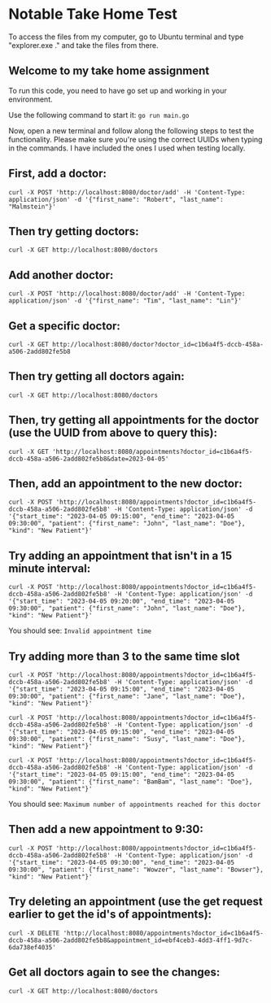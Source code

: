 # Notable Take Home Test

To access the files from my computer, go to Ubuntu terminal and type "explorer.exe ." and take the files from there.

## Welcome to my take home assignment
To run this code, you need to have go set up and working in your environment.

Use the following command to start it:
`go run main.go`

Now, open a new terminal and follow along the following steps to test the functionality. Please make sure you're using the correct UUIDs when typing in the commands. I have included the ones I used when testing locally.

## First, add a doctor:
`curl -X POST 'http://localhost:8080/doctor/add' -H 'Content-Type: application/json' -d '{"first_name": "Robert", "last_name": "Malmstein"}'`

## Then try getting doctors:
`curl -X GET http://localhost:8080/doctors`

## Add another doctor:
`curl -X POST 'http://localhost:8080/doctor/add' -H 'Content-Type: application/json' -d '{"first_name": "Tim", "last_name": "Lin"}'`

## Get a specific doctor:
`curl -X GET http://localhost:8080/doctor?doctor_id=c1b6a4f5-dccb-458a-a506-2add802fe5b8`

## Then try getting all doctors again:
`curl -X GET http://localhost:8080/doctors`

## Then, try getting all appointments for the doctor (use the UUID from above to query this):
`curl -X GET 'http://localhost:8080/appointments?doctor_id=c1b6a4f5-dccb-458a-a506-2add802fe5b8&date=2023-04-05'`

## Then, add an appointment to the new doctor:
`curl -X POST 'http://localhost:8080/appointments?doctor_id=c1b6a4f5-dccb-458a-a506-2add802fe5b8' -H 'Content-Type: application/json' -d '{"start_time": "2023-04-05 09:15:00", "end_time": "2023-04-05 09:30:00", "patient": {"first_name": "John", "last_name": "Doe"}, "kind": "New Patient"}'`

## Try adding an appointment that isn't in a 15 minute interval:
`curl -X POST 'http://localhost:8080/appointments?doctor_id=c1b6a4f5-dccb-458a-a506-2add802fe5b8' -H 'Content-Type: application/json' -d '{"start_time": "2023-04-05 09:20:00", "end_time": "2023-04-05 09:30:00", "patient": {"first_name": "John", "last_name": "Doe"}, "kind": "New Patient"}'`

You should see: `Invalid appointment time`

## Try adding more than 3 to the same time slot
`curl -X POST 'http://localhost:8080/appointments?doctor_id=c1b6a4f5-dccb-458a-a506-2add802fe5b8' -H 'Content-Type: application/json' -d '{"start_time": "2023-04-05 09:15:00", "end_time": "2023-04-05 09:30:00", "patient": {"first_name": "Jane", "last_name": "Doe"}, "kind": "New Patient"}'`

`curl -X POST 'http://localhost:8080/appointments?doctor_id=c1b6a4f5-dccb-458a-a506-2add802fe5b8' -H 'Content-Type: application/json' -d '{"start_time": "2023-04-05 09:15:00", "end_time": "2023-04-05 09:30:00", "patient": {"first_name": "Susy", "last_name": "Doe"}, "kind": "New Patient"}'`

`curl -X POST 'http://localhost:8080/appointments?doctor_id=c1b6a4f5-dccb-458a-a506-2add802fe5b8' -H 'Content-Type: application/json' -d '{"start_time": "2023-04-05 09:15:00", "end_time": "2023-04-05 09:30:00", "patient": {"first_name": "BamBam", "last_name": "Doe"}, "kind": "New Patient"}'`

You should see: `Maximum number of appointments reached for this doctor`

## Then add a new appointment to 9:30:
`curl -X POST 'http://localhost:8080/appointments?doctor_id=c1b6a4f5-dccb-458a-a506-2add802fe5b8' -H 'Content-Type: application/json' -d '{"start_time": "2023-04-05 09:30:00", "end_time": "2023-04-05 09:30:00", "patient": {"first_name": "Wowzer", "last_name": "Bowser"}, "kind": "New Patient"}'`

## Try deleting an appointment (use the get request earlier to get the id's of appointments):
`curl -X DELETE 'http://localhost:8080/appointments?doctor_id=c1b6a4f5-dccb-458a-a506-2add802fe5b8&appointment_id=ebf4ceb3-4dd3-4ff1-9d7c-6da738ef4035'`

## Get all doctors again to see the changes:
`curl -X GET http://localhost:8080/doctors`
